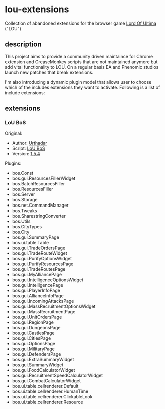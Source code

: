 lou-extensions
==============

Collection of abandoned extensions for the browser game [Lord Of Ultima](http://www.lordofultima.com/) ("LOU")



description
-----------
This project aims to provide a community driven maintaince for Chrome extension and GreaseMonkey scripts that are not maintained anymore but add vital functionality to LOU. On a regular basis EA and Phenomic studios launch new patches that break extensions.

I'm also introducing a dynamic plugin model that allows user to choose which of the includes extensions they want to activate. Following is a list of include extensions:

extensions
----------

### LoU BoS

Original:
- Author: [Urthadar](http://userscripts.org/users/211182)
- Script: [LoU BoS](http://userscripts.org/scripts/show/84343)
- Version: [1.5.4](http://userscripts.org/scripts/version/84343/465458.user.js)

Plugins:
* bos.Const
* bos.gui.ResourcesFillerWidget
* bos.BatchResourcesFiller
* bos.ResourcesFiller
* bos.Server
* bos.Storage
* bos.net.CommandManager
* bos.Tweaks
* bos.SharestringConverter
* bos.Utils
* bos.CityTypes
* bos.City
* bos.gui.SummaryPage
* bos.ui.table.Table
* bos.gui.TradeOrdersPage
* bos.gui.TradeRouteWidget
* bos.gui.PurifyOptionsWidget
* bos.gui.PurifyResourcesPage
* bos.gui.TradeRoutesPage
* bos.gui.MyAlliancePage
* bos.gui.IntelligenceOptionsWidget
* bos.gui.IntelligencePage
* bos.gui.PlayerInfoPage
* bos.gui.AllianceInfoPage
* bos.gui.IncomingAttacksPage
* bos.gui.MassRecruitmentOptionsWidget
* bos.gui.MassRecruitmentPage
* bos.gui.UnitOrdersPage
* bos.gui.RegionPage
* bos.gui.DungeonsPage
* bos.gui.CastlesPage
* bos.gui.CitiesPage
* bos.gui.OptionsPage
* bos.gui.MilitaryPage
* bos.gui.DefendersPage
* bos.gui.ExtraSummaryWidget
* bos.gui.SummaryWidget
* bos.gui.FoodCalculatorWidget
* bos.gui.RecruitmentSpeedCalculatorWidget
* bos.gui.CombatCalculatorWidget
* bos.ui.table.cellrenderer.Default
* bos.ui.table.cellrenderer.HumanTime
* bos.ui.table.cellrenderer.ClickableLook
* bos.ui.table.cellrenderer.Resource

